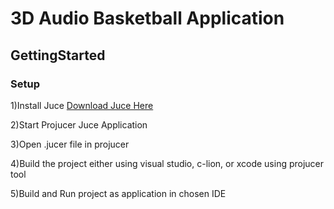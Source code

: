 # 3D Audio Basketball Application

## GettingStarted

### Setup

1)Install Juce
[Download Juce Here](https://shop.juce.com/get-juce)

2)Start Projucer Juce Application 

3)Open .jucer file in projucer

4)Build the project either using visual studio, c-lion, or xcode using projucer tool

5)Build and Run project as application in chosen IDE

